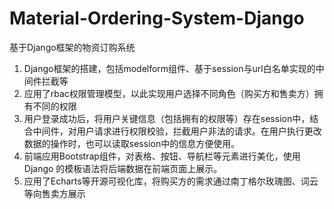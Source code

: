 # Material-Ordering-System-Django
基于Django框架的物资订购系统
1. Django框架的搭建，包括modelform组件、基于session与url白名单实现的中间件拦截等 
2. 应用了rbac权限管理模型，以此实现用户选择不同角色（购买方和售卖方）拥有不同的权限 
3. 用户登录成功后，将用户关键信息（包括拥有的权限等）存在session中，结合中间件，对用户请求进行权限校验，拦截用户非法的请求。在用户执行更改数据的操作时，也可以读取session中的信息方便使用。 
4. 前端应用Bootstrap组件，对表格、按钮、导航栏等元素进行美化，使用 Django 的模板语法将后端数据在前端页面上展示。 
5. 应用了Echarts等开源可视化库，将购买方的需求通过南丁格尔玫瑰图、词云等向售卖方展示
